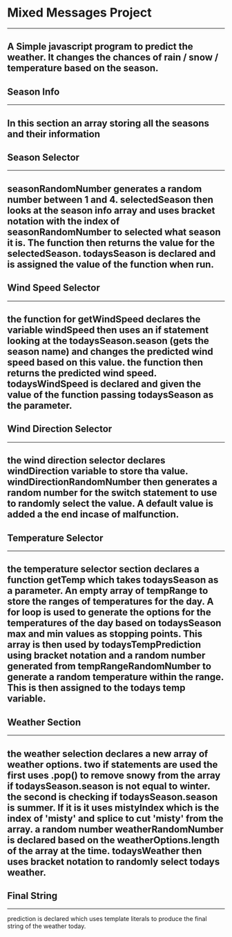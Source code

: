 # Mixed Messages Project
---
A Simple javascript program to predict the weather. 
It changes the chances of rain / snow / temperature based on the season.
---
## Season Info
---
In this section an array storing all the seasons and their information
---
## Season Selector 
---
seasonRandomNumber generates a random number between 1 and 4. selectedSeason then looks at the season info array and uses bracket notation with the index of seasonRandomNumber to selected what season it is. 
The function then returns the value for the selectedSeason. 
todaysSeason is declared and is assigned the value of the function when run. 
---
## Wind Speed Selector
---
the function for getWindSpeed declares the variable windSpeed then uses an if statement looking at the todaysSeason.season (gets the season name) and changes the predicted wind speed based on this value. the function then returns the predicted wind speed. 
todaysWindSpeed is declared and given the value of the function passing todaysSeason as the parameter.
---
## Wind Direction Selector
---
the wind direction selector declares windDirection variable to store tha value. windDirectionRandomNumber then generates a random number for the switch statement to use to randomly select the value. A default value is added a the end incase of malfunction.
---
## Temperature Selector
---
the temperature selector section declares a function getTemp which takes todaysSeason as a parameter. An empty array of tempRange to store the ranges of temperatures for the day. A for loop is used to generate the options for the temperatures of the day based on todaysSeason max and min values as stopping points. This array is then used by todaysTempPrediction using bracket notation and a random number generated from tempRangeRandomNumber to generate a random temperature within the range. 
This is then assigned to the todays temp variable.
---
## Weather Section
---
the weather selection declares a new array of weather options. 
two if statements are used the first uses .pop() to remove snowy from the array if todaysSeason.season is not equal to winter.
the second is checking if todaysSeason.season is summer. If it is it uses mistyIndex which is the index of 'misty' and splice to cut 'misty' from the array.
a random number weatherRandomNumber is declared based on the weatherOptions.length of the array at the time. todaysWeather then uses bracket notation to randomly select todays weather. 
---
## Final String
---
prediction is declared which uses template literals to produce the final string of the weather today.